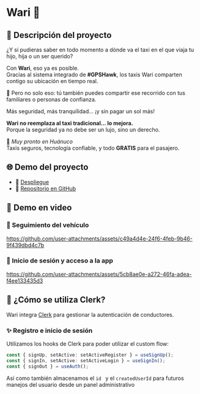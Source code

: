 # Wari 🚕 

## 📌 Descripción del proyecto

¿Y si pudieras saber en todo momento a dónde va el taxi en el que viaja tu hijo, hija o un ser querido?

Con **Wari**, eso ya es posible.  
Gracias al sistema integrado de **#GPSHawk**, los taxis Wari comparten contigo su ubicación en tiempo real.

🚕 Pero no solo eso: tú también puedes compartir ese recorrido con tus familiares o personas de confianza.

Más seguridad, más tranquilidad… ¡y sin pagar un sol más!

**Wari no reemplaza al taxi tradicional… lo mejora.**  
Porque la seguridad ya no debe ser un lujo, sino un derecho.

📍 *Muy pronto en Huánuco*  
Taxis seguros, tecnología confiable, y todo **GRATIS** para el pasajero.

## 🌐 Demo del proyecto

- 🔗 [Despliegue](https://wari.hawkperu.com/)  
- 📂 [Repositorio en GitHub](https://github.com/VictorYsla/Wari)

## 🎥 Demo en video


### 📍 Seguimiento del vehículo
https://github.com/user-attachments/assets/c49a4d4e-24f6-4feb-9b46-9f439dbd4c7b

### 🚖 Inicio de sesión y acceso a la app
https://github.com/user-attachments/assets/5cb8ae0e-a272-46fa-adea-f4ee133435d3


## 🔐 ¿Cómo se utiliza Clerk?

Wari integra [Clerk](https://clerk.dev) para gestionar la autenticación de conductores.  

### ✨ Registro e inicio de sesión

Utilizamos los hooks de Clerk para poder utilizar el custom flow:

```ts
const { signUp, setActive: setActiveRegister } = useSignUp();
const { signIn, setActive: setActiveLogin } = useSignIn();
const { signOut } = useAuth();
```
Así como también almacenamos el ```id ``` y el ```createdUserId``` para futuros manejos del usuario desde un panel administrativo
